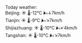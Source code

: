 Today weather:  
Beijing: ☀️   🌡️-12°C 🌬️↓7km/h  
Tianjin: ☀️   🌡️-9°C 🌬️↘7km/h  
Shijiazhuang: ☀️   🌡️-10°C 🌬️↙4km/h  
Tangshan: ☀️   🌡️-10°C 🌬️↘7km/h  
